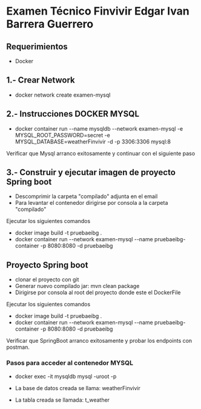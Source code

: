 # Examen Técnico Finvivir Edgar Ivan Barrera Guerrero

## Requerimientos

* Docker

## 1.- Crear Network

* docker network create examen-mysql

## 2.- Instrucciones DOCKER MYSQL

* docker container run --name mysqldb --network examen-mysql -e MYSQL_ROOT_PASSWORD=secret -e MYSQL_DATABASE=weatherFinvivir -d -p 3306:3306 mysql:8

Verificar que Mysql arranco exitosamente y continuar con el siguiente paso

## 3.- Construir y ejecutar imagen de proyecto Spring boot

* Descomprimir la carpeta "compilado" adjunta en el email
* Para levantar el contenedor dirigirse por consola a la carpeta "compilado"

Ejecutar los siguientes comandos
* docker image build -t pruebaeibg .
* docker container run --network examen-mysql --name pruebaeibg-container -p 8080:8080 -d pruebaeibg

## Proyecto Spring boot

* clonar el proyecto con git
* Generar nuevo compilado jar: mvn clean package
* Dirigirse por consola al root del proyecto donde este el DockerFile

Ejecutar los siguientes comandos
* docker image build -t pruebaeibg .
* docker container run --network examen-mysql --name pruebaeibg-container -p 8080:8080 -d pruebaeibg


Verificar que SpringBoot arranco exitosamente y probar los endpoints con postman.

### Pasos para acceder al contenedor MYSQL

* docker exec -it mysqldb mysql -uroot -p

* La base de datos creada se llama: weatherFinvivir
* La tabla creada se llamada: t_weather